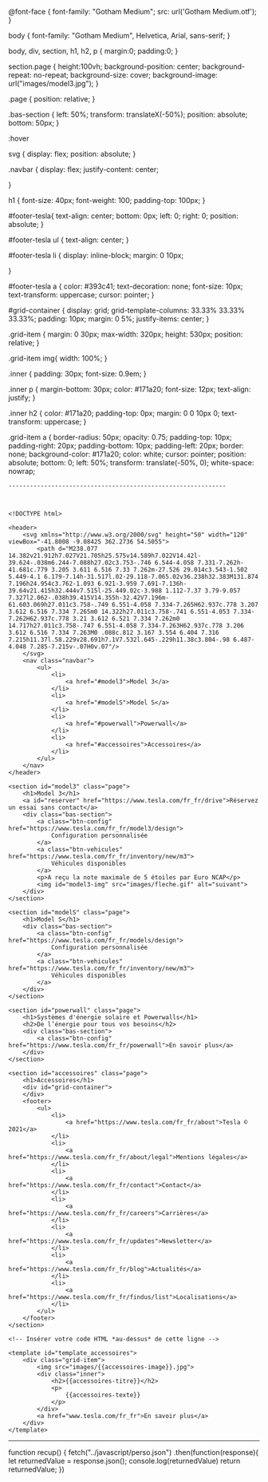 

@font-face {
	font-family: "Gotham Medium";
	src: url('Gotham Medium.otf');
}

body {
    font-family: "Gotham Medium", Helvetica, Arial, sans-serif;
}

body, div, section, h1, h2, p {
    margin:0;
    padding:0;
}

section.page {
    height:100vh;
    background-position: center;
    background-repeat: no-repeat;
    background-size: cover;
    background-image: url("images/model3.jpg");
}

.page {
    position: relative;
}

.bas-section {
    left: 50%;
    transform: translateX(-50%);
    position: absolute;
    bottom: 50px;
}


:hover 




svg {
    display: flex;
    position: absolute;
}

.navbar {
    display: flex;
    justify-content: center; 

    
}

h1 {
    font-size: 40px;
    font-weight: 100;
    padding-top: 100px;
}

#footer-tesla{
    text-align: center;
    bottom: 0px;
    left: 0;
    right: 0;
    position: absolute;
}

#footer-tesla ul {
    text-align: center;
}

#footer-tesla li {
    display: inline-block;
    margin: 0 10px;

}

#footer-tesla a {
    color: #393c41;
    text-decoration: none;
    font-size: 10px;
    text-transform: uppercase;
    cursor: pointer;
}

#grid-container {
    display: grid;
    grid-template-columns: 33.33% 33.33% 33.33%;
    padding: 10px;
    margin: 0 5%;
    justify-items: center;
}

.grid-item {
    margin: 0 30px;
    max-width: 320px;
    height: 530px;
    position: relative;
}

.grid-item img{
    width: 100%;
}

.inner {
    padding: 30px;
    font-size: 0.9em;
}

.inner p {
    margin-bottom: 30px;
    color: #171a20;
    font-size: 12px;
    text-align: justify;
}

.inner h2 {
    color: #171a20;
    padding-top: 0px;
    margin: 0 0 10px 0;
    text-transform: uppercase;
}

.grid-item a {
    border-radius: 50px;
    opacity: 0.75;
    padding-top: 10px;
    padding-right: 20px;
    padding-bottom: 10px;
    padding-left: 20px;
    border: none;
    background-color: #171a20;
    color: white;
    cursor: pointer;
    position: absolute;
    bottom: 0;
    left: 50%;
    transform: translate(-50%, 0);
    white-space: nowrap;
    
    
    
    
    -------------------------------------------------------------
    
    
    
    <!DOCTYPE html>
<html lang="fr">

<head>
    <meta charset="UTF-8">
    <link rel="icon" type="image/png" href="images/favicon.png" />
    <title>Voitures électriques, énergie solaire et propre | Telsa France</title>
    <link rel="stylesheet" href="style-1.css">
    <script src="script-0.js"></script>
</head>

<body>
    <!-- Insérer votre code HTML *en-dessous* de cette ligne -->

    <header>
        <svg xmlns="http://www.w3.org/2000/svg" height="50" width="120" viewBox="-41.8008 -9.08425 362.2736 54.5055">
            <path d="M238.077 14.382v21.912h7.027V21.705h25.575v14.589h7.022V14.42l-39.624-.038m6.244-7.088h27.02c3.753-.746 6.544-4.058 7.331-7.262h-41.681c.779 3.205 3.611 6.516 7.33 7.262m-27.526 29.014c3.543-1.502 5.449-4.1 6.179-7.14h-31.517l.02-29.118-7.065.02v36.238h32.383M131.874 7.196h24.954c3.762-1.093 6.921-3.959 7.691-7.136h-39.64v21.415h32.444v7.515l-25.449.02c-3.988 1.112-7.37 3.79-9.057 7.327l2.062-.038h39.415V14.355h-32.42V7.196m-61.603.069h27.011c3.758-.749 6.551-4.058 7.334-7.265H62.937c.778 3.207 3.612 6.516 7.334 7.265m0 14.322h27.011c3.758-.741 6.551-4.053 7.334-7.262H62.937c.778 3.21 3.612 6.521 7.334 7.262m0 14.717h27.011c3.758-.747 6.551-4.058 7.334-7.263H62.937c.778 3.206 3.612 6.516 7.334 7.263M0 .088c.812 3.167 3.554 6.404 7.316 7.215h11.37l.58.229v28.691h7.1V7.532l.645-.229h11.38c3.804-.98 6.487-4.048 7.285-7.215v-.07H0v.07"/>
        </svg>
        <nav class="navbar">
            <ul>
                <li>
                    <a href="#model3">Model 3</a>
                </li>
                <li>
                    <a href="#modelS">Model S</a>
                </li>
                <li>
                    <a href="#powerwall">Powerwall</a>
                </li>
                <li>
                    <a href="#accessoires">Accessoires</a>
                </li>
            </ul>
        </nav>
    </header>

    <section id="model3" class="page">
        <h1>Model 3</h1>
        <a id="reserver" href="https://www.tesla.com/fr_fr/drive">Réservez un essai sans contact</a>
        <div class="bas-section">
            <a class="btn-config" href="https://www.tesla.com/fr_fr/model3/design">
                Configuration personnalisée
            </a>
            <a class="btn-vehicules" href="https://www.tesla.com/fr_fr/inventory/new/m3">
                Véhicules disponibles
            </a>
            <p>A reçu la note maximale de 5 étoiles par Euro NCAP</p>
            <img id="model3-img" src="images/fleche.gif" alt="suivant">
        </div>
    </section>

    <section id="modelS" class="page">
        <h1>Model S</h1>
        <div class="bas-section">
            <a class="btn-config" href="https://www.tesla.com/fr_fr/models/design">
                Configuration personnalisée
            </a>
            <a class="btn-vehicules" href="https://www.tesla.com/fr_fr/inventory/new/m3">
                Véhicules disponibles
            </a>
        </div>
    </section>

    <section id="powerwall" class="page">
        <h1>Systèmes d'énergie solaire et Powerwalls</h1>
        <h2>De l’énergie pour tous vos besoins</h2>
        <div class="bas-section">
            <a class="btn-config" href="https://www.tesla.com/fr_fr/powerwall">En savoir plus</a>
        </div>
    </section>

    <section id="accessoires" class="page">
        <h1>Accessoires</h1>
        <div id="grid-container">
        </div>
        <footer>
            <ul>
                <li>
                    <a href="https://www.tesla.com/fr_fr/about">Tesla © 2021</a>
                </li>
                <li>
                    <a href="https://www.tesla.com/fr_fr/about/legal">Mentions légales</a>
                </li>
                <li>
                    <a href="https://www.tesla.com/fr_fr/contact">Contact</a>
                </li>
                <li>
                    <a href="https://www.tesla.com/fr_fr/careers">Carrières</a>
                </li>
                <li>
                    <a href="https://www.tesla.com/fr_fr/updates">Newsletter</a>
                </li>
                <li>
                    <a href="https://www.tesla.com/fr_fr/blog">Actualités</a>
                </li>
                <li>
                    <a href="https://www.tesla.com/fr_fr/findus/list">Localisations</a>
                </li>
            </ul>
        </footer>
    </section>

    <!-- Insérer votre code HTML *au-dessus* de cette ligne -->

    <template id="template_accessoires">
        <div class="grid-item">
            <img src="images/{{accessoires-image}}.jpg">
            <div class="inner">
                <h2>{{accessoires-titre}}</h2>
                <p>
                    {{accessoires-texte}}
                </p>
            </div>
            <a href="www.tesla.com/fr_fr">En savoir plus</a>
        </div>
    </template>

</body>

</html>


--------------------------------------------------------------------------------------------------

function recup() {
    fetch("../javascript/perso.json")
    .then(function(response){
    let returnedValue = response.json();
    console.log(returnedValue)
    return returnedValue;
    })



    
    
    
